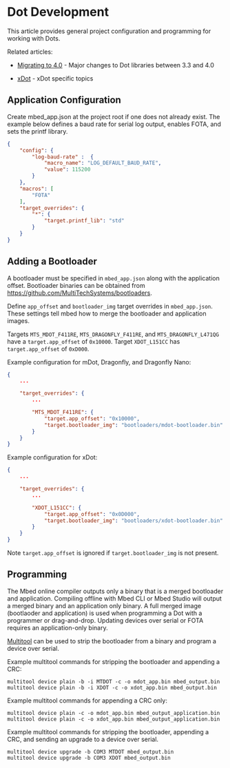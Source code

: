 # Dot Development

This article provides general project configuration and programming for working with Dots.

Related articles:

* [Migrating to 4.0](dot-migrate-to-4) - Major changes to Dot libraries between 3.3 and 4.0

* [xDot](dot-development-xdot) - xDot specific topics

## Application Configuration

Create mbed_app.json at the project root if one does not already exist.  The example below defines a baud rate for serial log output, enables FOTA, and sets the printf library.

```json
{
    "config": {
        "log-baud-rate" :  {
            "macro_name": "LOG_DEFAULT_BAUD_RATE",
            "value": 115200
        }
    },
    "macros": [
        "FOTA"
    ],
    "target_overrides": {
        "*": {
            "target.printf_lib": "std"
        }
    }
}
```


## Adding a Bootloader

A bootloader must be specified in `mbed_app.json` along with the application offset. Bootloader binaries can be obtained from https://github.com/MultiTechSystems/bootloaders.

Define `app_offset` and `bootloader_img` target overrides in `mbed_app.json`.  These settings tell mbed how to merge the bootloader and application images.

Targets `MTS_MDOT_F411RE`, `MTS_DRAGONFLY_F411RE`, and `MTS_DRAGONFLY_L471QG` have a `target.app_offset` of `0x10000`.  Target `XDOT_L151CC` has  `target.app_offset` of `0xD000`.

Example configuration for mDot, Dragonfly, and Dragonfly Nano:
```json
{
    ...

    "target_overrides": {
        ...

        "MTS_MDOT_F411RE": {
            "target.app_offset": "0x10000",
            "target.bootloader_img": "bootloaders/mdot-bootloader.bin"
        }
    }
}
```

Example configuration for xDot:
```json
{
    ...

    "target_overrides": {
        ...

        "XDOT_L151CC": {
            "target.app_offset": "0x0D000",
            "target.bootloader_img": "bootloaders/xdot-bootloader.bin"
        }
    }
}
```

Note `target.app_offset` is ignored if `target.bootloader_img` is not present.


## Programming

The Mbed online compiler outputs only a binary that is a merged bootloader and application.  Compiling offline with Mbed CLI or Mbed Studio will output a merged binary and an application only binary.  A full merged image (bootlaoder and application) is used when programming a Dot with a programmer or drag-and-drop.  Updating devices over serial or FOTA requires an application-only binary.

[Multitool](https://pypi.org/project/mtsmultitool) can be used to strip the bootloader from a binary and program a device over serial.


Example multitool commands for stripping the bootloader and appending a CRC:
```
multitool device plain -b -i MTDOT -c -o mdot_app.bin mbed_output.bin
multitool device plain -b -i XDOT -c -o xdot_app.bin mbed_output.bin
```

Example multitool commands for appending a CRC only:
```
multitool device plain -c -o mdot_app.bin mbed_output_application.bin
multitool device plain -c -o xdot_app.bin mbed_output_application.bin
```

Example multitool commands for stripping the bootloader, appending a CRC, and sending an upgrade to a device over serial.
```
multitool device upgrade -b COM3 MTDOT mbed_output.bin
multitool device upgrade -b COM3 XDOT mbed_output.bin
```
